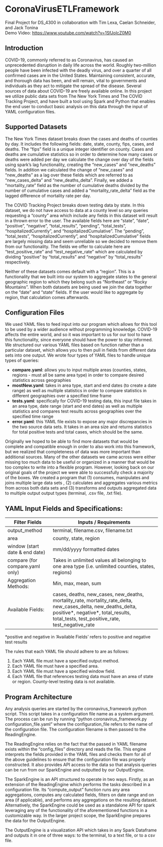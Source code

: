 # CoronaVirusETLFramework
Final Project for DS_4300 in collaboration with Tim Lexa, Caelan Schneider, and Jack Tonina <br />
Demo Video: https://www.youtube.com/watch?v=1SfJoIcZ0M0

## Introduction
COVID-19, commonly referred to as Coronavirus, has caused an unprecedented disruption in daily life across the world. Roughly two-million people have been infected with the deadly virus, and over a quarter of all confirmed cases are in the United States. Maintaining consistent, accurate, and thorough data has been, and will remain, vital to governments and individuals as they act to mitigate the spread of the disease. Several sources of data about COVID-19 are freely available online. In this project we utilize public data sets from The New York Times and The COVID Tracking Project, and have built a tool using Spark and Python that enables the end user to conduct basic analysis on this data through the input of YAML configuration files.

## Supported Datasets
The New York Times dataset breaks down the cases and deaths of counties by day. It includes the following fields: date, state, county, fips, cases, and deaths. The “fips” field is a unique integer identifier on county. Cases and deaths are cumulative statistics so in order to determine how many cases or deaths were added per day we calculate the change over day of the fields using spark’s lag functionality, creating the “new_cases” and “new_deaths” fields. In addition we calculated the change of “new_cases” and “new_deaths” as a lag over these fields which are referred to as “new_cases_delta” and “new_deaths_delta”. Finally, we added a “mortality_rate” field as the number of cumulative deaths divided by the number of cumulative cases and added a “mortality_rate_delta” field as the lagged difference of mortality rate per day. 

The COVID Tracking Project breaks down testing data by state. In this dataset, we do not have access to data at a county level so any queries requesting a “county” area which include any fields in this dataset will result in a thrown error to the user. The available fields here are “state”, “date”, “positive”, “negative”, “total_results”, “pending”, “total_tests”, “hospitalizedCurrently”, and “hospitalizedCumulative”. The “pending”, “total_tests”, “hospitalizedCurrently”, and “hospitalizedCumulative” fields are largely missing data and seem unreliable so we decided to remove them from our functionality. The fields we offer to calculate here are “test_positive_rate” and “test_negative_rate” which are calculated by dividing “positive” by “total_results” and “negative” by “total_results” respectively.

Neither of these datasets comes default with a “region”. This is a functionality that we built into our system to aggregate states to the general geographic region to which they belong such as “Northeast” or “Rocky Mountains”. When both datasets are being used we join the data together on the “date” and “state” fields. If the user would like to aggregate by region, that calculation comes afterwards.

## Configuration Files
We used YAML files to feed input into our program which allows for this tool to be used by a wider audience without programming knowledge. COVID-19 affects the entire world, and so it was important to us for our tool to have this functionality, since everyone should have the power to stay informed. We structured our various YAML files based on function rather than a particular dataset, which allows you to then pull in fields from different data sets into one output. We wrote four types of YAML files to handle unique types of queries: <br/>
* **compare.yaml**: allows you to input multiple areas (counties, states, regions - must all be same area type) in order to compare desired statistics across geographies<br/>
* **mostNew.yaml**: takes in area type, start and end dates (to create a date range) as well as multiple statistics in order to compare statistics in different geographies over a specified time frame <br/>
* **tests.yaml**: specifically for COVID-19 testing data, this input file takes in an area type, date range (start and end dates) as well as multiple statistics and compares test results across geographies over the specified time range <br/>
* **error.yaml**: this YAML file exists to expose any major discrepancies in the two source data sets. It takes in an area size and returns statistics for total positive tests and total cases, which should be the same. 

Originally we hoped to be able to find more datasets that would be complete and compatible enough in order to also work into this framework, but we realized that completeness of data was more important than additional sources. Many of the other datasets we came across were either missing too much data to be useful or organized in a manner that would be too complex to write into a flexible program. However, looking back on our original goals of the project we were able to successfully check a majority of the boxes. We created a program that (1) consumes, manipulates and joins multiple large data sets , (2) calculates and aggregates various metrics from across both data sets and (3) transforms and outputs aggregated data to multiple output output types (terminal, .csv file, .txt file).

## YAML Input Fields and Specifications:
| Filter Fields | Inputs / Requirements |
| ------------- | --------------------- |
| output_method | terminal, filename.csv, filename.txt |
| area | county, state, region |
| window (start date & end date) | mm/dd/yyyy formatted dates |
| compare (for compare.yaml only) | Takes in unlimited values all belonging to one area type (i.e. unlimited counties, states, regions) |
| Aggregation Methods: | Min, max, mean, sum |
| Available Fields: | cases, deaths, new_cases, new_deaths, mortality_rate, mortality_rate_delta, new_cases_delta, new_deaths_delta, positive*, negative*, total_results, total_tests, test_positive_rate, test_negative_rate |

*positive and negative in ‘Available Fields’ refers to positive and negative test results 


The rules that each YAML file should adhere to are as follows:
1. Each YAML file must have a specified output method.
1. Each YAML file must have a specified area.
1. Each YAML file must have a specified window field.
1. Each YAML file that references testing data must have an area of state or region. County-level testing data is not available.


## Program Architecture
Any analysis queries are started by the coronavirus_framework python script. This script takes in a configuration file name as a system argument. The process can be run by running “python coronavirus_framework.py configuration_file.yaml” where the configuration_file refers to the name of the configuration file. The configuration filename is then passed to the ReadingEngine. 

The ReadingEngine relies on the fact that the passed in YAML filename exists within the “config_files” directory and reads the file. This engine interprets the fields provided in the YAML files and checks them for all of the above guidelines to ensure that the configuration file was properly constructed. It also provides API access to the data so that analysis queries can be run from our SparkEngine and outputted by our OutputEngine. 

The SparkEngine is an API structured to operate in two ways. Firstly, as an extension of the ReadingEngine which performs the tasks described in a configuration file. Its “compute_output” function runs any area aggregations, computes any calculated fields,  filters on date range and on area (if applicable), and performs any aggregations on the resulting dataset. Alternatively, the SparkEngine could be used as a standalone API for spark leveraging any of the functionality of the aforementioned functions in a customizable way. In the larger project scope, the SparkEngine prepares the data for the OutputEngine.
  
The OutputEngine is a visualization API which takes in any Spark Dataframe and outputs it in one of three ways: to the terminal, to a text file, or to a csv file.

